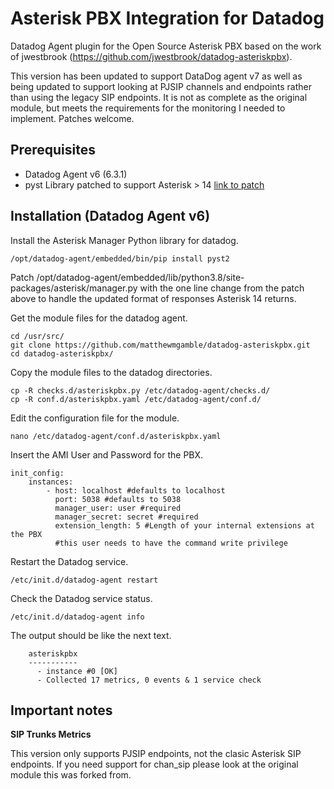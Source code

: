 Asterisk PBX Integration for Datadog
===================

Datadog Agent plugin for the Open Source Asterisk PBX based on the work of jwestbrook (https://github.com/jwestbrook/datadog-asteriskpbx).

This version has been updated to support DataDog agent v7 as well as being updated to support looking at PJSIP channels and endpoints rather than using the legacy SIP endpoints.  It is not as complete as the original module, but meets the requirements for the monitoring I needed to implement.  Patches welcome.


Prerequisites
-----------
- Datadog Agent v6 (6.3.1)
- pyst Library patched to support Asterisk > 14 [link to patch](https://github.com/jfernandz/pyst2/pull/47/commits/a74c3a66bd30c8ed45b5d1a9cd20da07305002e4)


Installation (Datadog Agent v6)
-----------

Install the Asterisk Manager Python library for datadog.

```
/opt/datadog-agent/embedded/bin/pip install pyst2
```

Patch /opt/datadog-agent/embedded/lib/python3.8/site-packages/asterisk/manager.py with the one line change from the patch above to handle the updated format of responses Asterisk 14 returns.

Get the module files for the datadog agent.

```
cd /usr/src/
git clone https://github.com/matthewmgamble/datadog-asteriskpbx.git
cd datadog-asteriskpbx/
```

Copy the module files to the datadog directories.

```
cp -R checks.d/asteriskpbx.py /etc/datadog-agent/checks.d/
cp -R conf.d/asteriskpbx.yaml /etc/datadog-agent/conf.d/
```

Edit the configuration file for the module.

```
nano /etc/datadog-agent/conf.d/asteriskpbx.yaml
```

Insert the AMI User and Password for the PBX.

```
init_config:
	instances:
		- host: localhost #defaults to localhost
		  port: 5038 #defaults to 5038
		  manager_user: user #required
		  manager_secret: secret #required
		  extension_length: 5 #Length of your internal extensions at the PBX
		  #this user needs to have the command write privilege
```

Restart  the Datadog service.

```
/etc/init.d/datadog-agent restart
```

Check the Datadog service status.

```
/etc/init.d/datadog-agent info
```

The output should be like the next text.

```
    asteriskpbx
    -----------
      - instance #0 [OK]
      - Collected 17 metrics, 0 events & 1 service check
```

Important notes
-----------
**SIP Trunks Metrics**

This version only supports PJSIP endpoints, not the clasic Asterisk SIP endpoints.  If you need support for chan_sip please look at the original module this was forked from.
